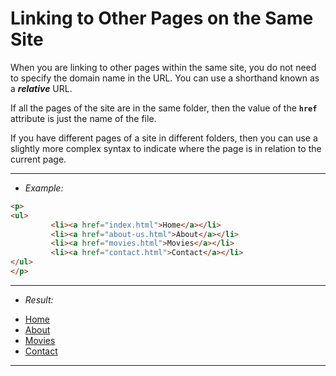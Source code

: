 # Linking to Other Pages on the Same Site

When you are linking to other pages within the same site, you do not need to specify the domain name in the URL. You can use a shorthand known as a ***relative*** URL.

If all the pages of the site are in the same folder, then the value of the **`href`** attribute is just the name of the file.

If you have different pages of a site in different folders, then you can use a slightly more complex syntax to indicate where the page is in relation to the current page.

---
- *Example:*

```html
<p>
<ul>
		 <li><a href="index.html">Home</a></li>
		 <li><a href="about-us.html">About</a></li>
		 <li><a href="movies.html">Movies</a></li>
		 <li><a href="contact.html">Contact</a></li>
</ul>
</p>
```
---
- *Result:*
<p>
	<ul>
		 <li><a href="index.html">Home</a></li>
		 <li><a href="about-us.html">About</a></li>
		 <li><a href="movies.html">Movies</a></li>
		 <li><a href="contact.html">Contact</a></li>
	</ul>
	</p>

---
